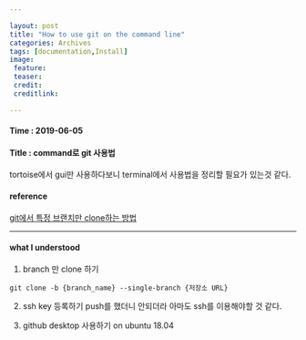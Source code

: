 ```yaml
---

layout: post
title: "How to use git on the command line"
categories: Archives
tags: [documentation,Install]
image:
 feature:
 teaser:
 credit:
 creditlink:

---
```


#### Time : 2019-06-05
#### Title : command로 git 사용법 

tortoise에서 gui만 사용하다보니 terminal에서 사용법을 정리할 필요가 있는것 같다. 

#### reference

[git에서 특정 브랜치만 clone하는 방법](https://www.slipp.net/questions/577)



***

#### what I understood

1) branch 만 clone 하기
~~~
git clone -b {branch_name} --single-branch {저장소 URL}
~~~

2) ssh key 등록하기
push를 했더니 안되더라 아마도 ssh를 이용해야할 것 같다.

3) github desktop 사용하기 on ubuntu 18.04